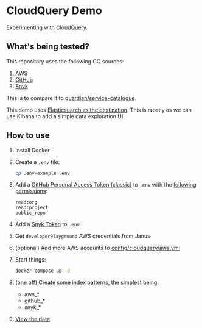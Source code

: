 # CloudQuery Demo
Experimenting with [CloudQuery](https://www.cloudquery.io/).

## What's being tested?
This repository uses the following CQ sources:
1. [AWS](https://www.cloudquery.io/docs/plugins/sources/aws/overview)
2. [GitHub](https://www.cloudquery.io/docs/plugins/sources/github/overview)
3. [Snyk](https://www.cloudquery.io/docs/plugins/sources/snyk/overview)

This is to compare it to [guardian/service-catalogue](https://github.com/guardian/service-catalogue).

This demo uses [Elasticsearch as the destination](https://www.cloudquery.io/docs/plugins/destinations/elasticsearch/overview). 
This is mostly as we can use Kibana to add a simple data exploration UI.

## How to use
1. Install Docker
2. Create a `.env` file:
   
   ```sh
   cp .env-example .env
   ```
3. Add a [GitHub Personal Access Token (classic)](https://docs.github.com/en/authentication/keeping-your-account-and-data-secure/creating-a-personal-access-token) to `.env` with the [following permissions](https://www.cloudquery.io/blog/introducing-the-github-cloudquery-provider):
   
   ```
   read:org
   read:project
   public_repo
   ```
4. Add a [Snyk Token](https://docs.snyk.io/snyk-api-info/authentication-for-api) to `.env`
5. Get `developerPlayground` AWS credentials from Janus
6. (optional) Add more AWS accounts to [config/cloudquery/aws.yml](config/cloudquery/aws.yml)
7. Start things:
   
   ```sh
   docker compose up -d
   ```
8. (one off) [Create some index patterns](http://localhost:5601/app/management/kibana/indexPatterns), the simplest being:
   - aws_*
   - github_*
   - snyk_*
9. [View the data](http://localhost:5601/app/discover#/)
